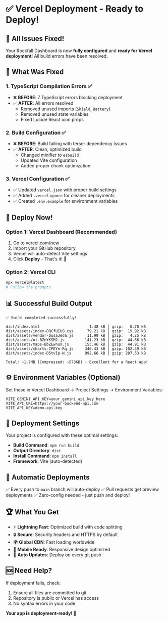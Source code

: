 # ✅ Vercel Deployment - Ready to Deploy!

## 🎉 All Issues Fixed!

Your Rockfall Dashboard is now **fully configured** and **ready for Vercel deployment**! All build errors have been resolved.

## 🔧 What Was Fixed

### 1. TypeScript Compilation Errors ✅
- ❌ **BEFORE**: 7 TypeScript errors blocking deployment
- ✅ **AFTER**: All errors resolved
  - Removed unused imports (`Shield`, `Battery`)
  - Removed unused state variables
  - Fixed Lucide React icon props

### 2. Build Configuration ✅
- ❌ **BEFORE**: Build failing with terser dependency issues
- ✅ **AFTER**: Clean, optimized build
  - Changed minifier to `esbuild`
  - Updated Vite configuration
  - Added proper chunk optimization

### 3. Vercel Configuration ✅
- ✅ Updated `vercel.json` with proper build settings
- ✅ Added `.vercelignore` for cleaner deployments
- ✅ Created `.env.example` for environment variables

## 🚀 Deploy Now!

### Option 1: Vercel Dashboard (Recommended)
1. Go to [vercel.com/new](https://vercel.com/new)
2. Import your GitHub repository
3. Vercel will auto-detect Vite settings
4. Click **Deploy** - That's it! 🎉

### Option 2: Vercel CLI
```bash
npx vercel@latest
# Follow the prompts
```

## 📊 Successful Build Output
```
✅ Build completed successfully!

dist/index.html                      1.48 kB │ gzip:   0.70 kB
dist/assets/index-DQCfUIUB.css      79.21 kB │ gzip:  19.92 kB
dist/assets/vendor-DusaJeda.js      11.99 kB │ gzip:   4.25 kB
dist/assets/ui-BZnYKSM2.js         141.23 kB │ gzip:  44.66 kB
dist/assets/maps-BbZEwnuX.js       153.46 kB │ gzip:  44.91 kB
dist/assets/charts-CPEYe-Rq.js     346.43 kB │ gzip: 102.59 kB
dist/assets/index-D5tvIp-N.js      992.66 kB │ gzip: 287.53 kB

Total: ~1.7MB (Compressed: ~573KB) - Excellent for a React app!
```

## ⚙️ Environment Variables (Optional)
Set these in Vercel Dashboard → Project Settings → Environment Variables:

```env
VITE_GEMINI_API_KEY=your_gemini_api_key_here
VITE_API_URL=https://your-backend-api.com
VITE_API_KEY=demo-api-key
```

## 🎯 Deployment Settings
Your project is configured with these optimal settings:

- **Build Command**: `npm run build`
- **Output Directory**: `dist`
- **Install Command**: `npm install`
- **Framework**: Vite (auto-detected)

## 🔄 Automatic Deployments
✅ Every push to `main` branch will auto-deploy
✅ Pull requests get preview deployments
✅ Zero-config needed - just push and deploy!

## 🏆 What You Get
- ⚡ **Lightning Fast**: Optimized build with code splitting
- 🔒 **Secure**: Security headers and HTTPS by default
- 🌍 **Global CDN**: Fast loading worldwide
- 📱 **Mobile Ready**: Responsive design optimized
- 🔄 **Auto Updates**: Deploy on every git push

## 🆘 Need Help?
If deployment fails, check:
1. Ensure all files are committed to git
2. Repository is public or Vercel has access
3. No syntax errors in your code

**Your app is deployment-ready! 🚀**